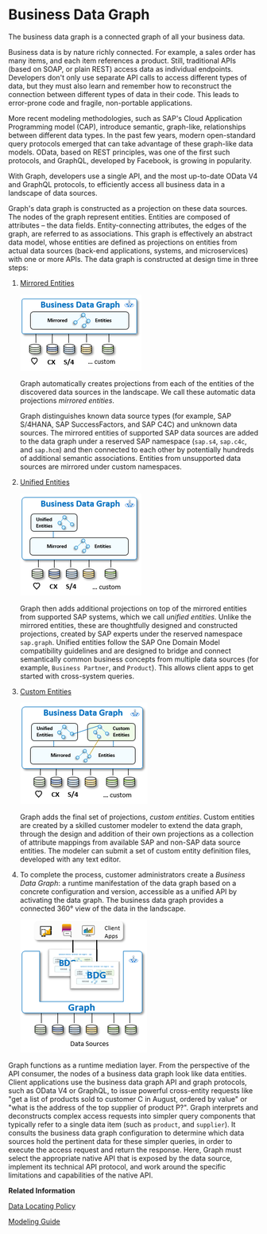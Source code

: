 <!-- copy894e28c9eda1498ab8a9f153a3ff9b48 -->

# Business Data Graph

The business data graph is a connected graph of all your business data.

Business data is by nature richly connected. For example, a sales order has many items, and each item references a product. Still, traditional APIs \(based on SOAP, or plain REST\) access data as individual endpoints. Developers don't only use separate API calls to access different types of data, but they must also learn and remember how to reconstruct the connection between different types of data in their code. This leads to error-prone code and fragile, non-portable applications.

More recent modeling methodologies, such as SAP's Cloud Application Programming model \(CAP\), introduce semantic, graph-like, relationships between different data types. In the past few years, modern open-standard query protocols emerged that can take advantage of these graph-like data models. OData, based on REST principles, was one of the first such protocols, and GraphQL, developed by Facebook, is growing in popularity.

With Graph, developers use a single API, and the most up-to-date OData V4 and GraphQL protocols, to efficiently access all business data in a landscape of data sources.

Graph's data graph is constructed as a projection on these data sources. The nodes of the graph represent entities. Entities are composed of attributes – the data fields. Entity-connecting attributes, the edges of the graph, are referred to as associations. This graph is effectively an abstract data model, whose entities are defined as projections on entities from actual data sources \(back-end applications, systems, and microservices\) with one or more APIs. The data graph is constructed at design time in three steps:

1.  [Mirrored Entities](50-Development/mirrored-entities-720a1d8.md)

    ![](images/bdg_mirrored_enitites_38ef78c.png)

    Graph automatically creates projections from each of the entities of the discovered data sources in the landscape. We call these automatic data projections *mirrored entities*.

    Graph distinguishes known data source types \(for example, SAP S/4HANA, SAP SuccessFactors, and SAP C4C\) and unknown data sources. The mirrored entities of supported SAP data sources are added to the data graph under a reserved SAP namespace \(`sap.s4`, `sap.c4c`, and `sap.hcm`\) and then connected to each other by potentially hundreds of additional semantic associations. Entities from unsupported data sources are mirrored under custom namespaces.

2.  [Unified Entities](50-Development/unified-entities-1cded7b.md)

    ![](images/bdg_unified_entities_23be9b3.png)

    Graph then adds additional projections on top of the mirrored entities from supported SAP systems, which we call *unified entities*. Unlike the mirrored entities, these are thoughtfully designed and constructed projections, created by SAP experts under the reserved namespace `sap.graph`. Unified entities follow the SAP One Domain Model compatibility guidelines and are designed to bridge and connect semantically common business concepts from multiple data sources \(for example, `Business Partner`, and `Product`\). This allows client apps to get started with cross-system queries.

3.  [Custom Entities](50-Development/custom-entities-b6318bf.md)

    ![](images/bdg_custom_entities_e1829c4.png)

    Graph adds the final set of projections, *custom entities*. Custom entities are created by a skilled customer modeler to extend the data graph, through the design and addition of their own projections as a collection of attribute mappings from available SAP and non-SAP data source entities. The modeler can submit a set of custom entity definition files, developed with any text editor.

4.  To complete the process, customer administrators create a *Business Data Graph*: a runtime manifestation of the data graph based on a concrete configuration and version, accessible as a unified API by activating the data graph. The business data graph provides a connected 360° view of the data in the landscape.

    ![](images/Business_Data_Graph_3463b6a.png)


Graph functions as a runtime mediation layer. From the perspective of the API consumer, the nodes of a business data graph look like data entities. Client applications use the business data graph API and graph protocols, such as OData V4 or GraphQL, to issue powerful cross-entity requests like "get a list of products sold to customer C in August, ordered by value" or "what is the address of the top supplier of product P?". Graph interprets and deconstructs complex access requests into simpler query components that typically refer to a single data item \(such as `product`, and `supplier`\). It consults the business data graph configuration to determine which data sources hold the pertinent data for these simpler queries, in order to execute the access request and return the response. Here, Graph must select the appropriate native API that is exposed by the data source, implement its technical API protocol, and work around the specific limitations and capabilities of the native API.

**Related Information**  


[Data Locating Policy](50-Development/data-locating-policy-28d2c2c.md "Data in the business data graph is connected via key-based references.")

[Modeling Guide](50-Development/modeling-guide-5e0bb49.md#loio5e0bb49f4d52434bb8377e06dda72c75 "SAP employs a set of best-practice modeling guidelines, known as the SAP One Domain Model guidelines. These guidelines are for the data models of new SAP applications, and are used in this guide as recommendations for creating custom entities.")

